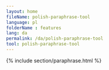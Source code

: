 ```yaml
---
layout: home
fileName: polish-paraphrase-tool
language: pl
folderName : features
lang: da
permalink: /da/polish-paraphrase-tool
tool: polish-paraphrase-tool
---
```

{% include section/paraphrase.html %}
